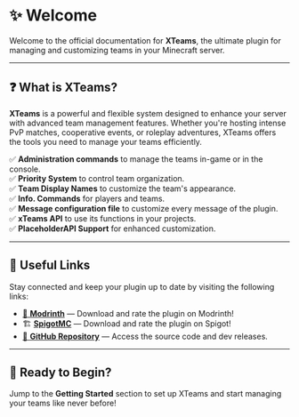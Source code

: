# ✨ Welcome

Welcome to the official documentation for **XTeams**, the ultimate plugin for managing and customizing teams in your Minecraft server.

***

## ❓ What is **XTeams**?

**XTeams** is a powerful and flexible system designed to enhance your server with advanced team management features. Whether you're hosting intense PvP matches, cooperative events, or roleplay adventures, XTeams offers the tools you need to manage your teams efficiently.

✅ **Administration commands** to manage the teams in-game or in the console.\
✅ **Priority System** to control team organization.\
✅ **Team Display Names** to customize the team's appearance.\
✅ **Info. Commands** for players and teams.\
✅ **Message configuration file** to customize every message of the plugin.\
✅ **xTeams API** to use its functions in your projects.\
✅ **PlaceholderAPI Support** for enhanced customization.

***

## 🔗 Useful Links

Stay connected and keep your plugin up to date by visiting the following links:

* [🧩 **Modrinth**](https://modrinth.com/project/xteams) — Download and rate the plugin on Modrinth!
* 🏗️ [**SpigotMC**](https://www.spigotmc.org/resources/123320/) — Download and rate the plugin on Spigot!
* [📂 **GitHub Repository**](https://github.com/xDrygo/xTeams) — Access the source code and dev releases.

***

## 🚀 Ready to Begin?

Jump to the **Getting Started** section to set up XTeams and start managing your teams like never before!
